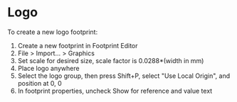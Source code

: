 # Logo

To create a new logo footprint:

1. Create a new footprint in Footprint Editor
2. File > Import... > Graphics
3. Set scale for desired size, scale factor is 0.0288*(width in mm)
4. Place logo anywhere
5. Select the logo group, then press Shift+P, select "Use Local Origin", and position at 0, 0
6. In footprint properties, uncheck Show for reference and value text
